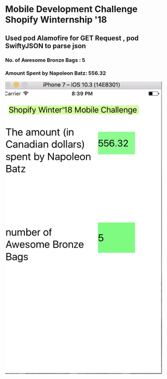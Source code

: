 # Mobile Development Challenge Shopify Winternship '18
## Used pod Alamofire for GET Request , pod SwiftyJSON to parse json
### No. of Awesome Bronze Bags : 5
### Amount Spent by Napoleon Batz: 556.32

![Mobile Challenge](https://github.com/credo92/ShopifyMobileChallenge/blob/master/Shopify_Mobile_Challenge.png "mobile challenge")
